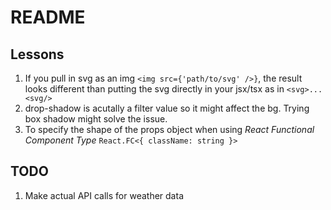 # README

## Lessons

1. If you pull in svg as an img `<img src={'path/to/svg' />}`, the result looks different
   than putting the svg directly in your jsx/tsx as in `<svg>...<svg/>`
2. drop-shadow is acutally a filter value so it might affect the bg. Trying box shadow might solve the issue.
3. To specify the shape of the props object when using _React Functional Component Type_ `React.FC<{ className: string }>`

## TODO

1. Make actual API calls for weather data

